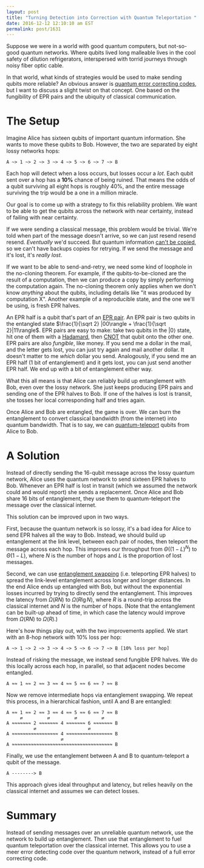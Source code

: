 ```yaml
---
layout: post
title: "Turning Detection into Correction with Quantum Teleportation "
date: 2016-12-12 12:10:10 am EST
permalink: post/1631
---
```


Suppose we were in a world with good quantum computers, but not-so-good quantum networks.
Where qubits lived long malleable lives in the cool safety of dilution refrigerators, interspersed with torrid journeys through noisy fiber optic cable.

In that world, what kinds of strategies would be used to make sending qubits more reliable?
An obvious answer is [quantum error correcting codes](https://en.wikipedia.org/wiki/Quantum_error_correction), but I want to discuss a slight twist on that concept.
One based on the fungibility of EPR pairs and the ubiquity of classical communication.

# The Setup

Imagine Alice has sixteen qubits of important quantum information.
She wants to move these qubits to Bob.
However, the two are separated by eight lossy networks hops:

    A ~> 1 ~> 2 ~> 3 ~> 4 ~> 5 ~> 6 ~> 7 ~> B

Each hop will detect when a loss occurs, but losses occur a *lot*.
Each qubit sent over a hop has a **10%** chance of being ruined.
That means the odds of a qubit surviving all eight hops is roughly 40%, and the entire message surviving the trip would be a one in a million miracle.

Our goal is to come up with a strategy to fix this reliability problem.
We want to be able to get the qubits across the network with near certainty, instead of failing with near certainty.

If we were sending a classical message, this problem would be trivial.
We're told when part of the message doesn't arrive, so we can just resend resend resend.
*Eventually* we'd succeed.
But quantum information [can't be copied](https://en.wikipedia.org/wiki/No-cloning_theorem), so we can't have backups copies for retrying.
If we send the message and it's lost, it's *really lost*.

If we want to be able to send-and-retry, we need some kind of loophole in the no-cloning theorem.
For example, if the qubits-to-be-cloned are  the result of a computation, then we can produce a copy by simply performing the computation again.
The no-cloning theorem only applies when we don't know *anything* about the qubits, including details like "it was produced by computation X".
Another example of a reproducible state, and the one we'll be using, is fresh EPR halves.

An EPR half is a qubit that's part of an [EPR pair](https://en.wikipedia.org/wiki/Bell_state).
An EPR pair is two qubits in the entangled state $\frac{1}{\sqrt 2} |00\rangle + \frac{1}{\sqrt 2}|11\rangle$.
EPR pairs are easy to make: take two qubits in the $|0\rangle$ state, hit one of them with a [Hadamard](https://en.wikipedia.org/wiki/Quantum_gate#Hadamard_gate), then [CNOT](https://en.wikipedia.org/wiki/Controlled_NOT_gate) that qubit onto the other one.
EPR pairs are also *fungible*, like money.
If you send me a dollar in the mail, and the letter gets lost, you can just try again and mail another dollar.
It doesn't matter to me *which* dollar you send.
Analogously, if you send me an EPR half (1 bit of entanglement) and it gets lost, you can just send another EPR half.
We end up with a bit of entanglement either way.

What this all means is that Alice can reliably build up entanglement with Bob, even over the lossy network.
She just keeps producing EPR pairs and sending one of the EPR halves to Bob.
If one of the halves is lost is transit, she tosses her local corresponding half and tries again.

Once Alice and Bob are entangled, the game is over.
We can burn the entanglement to convert classical bandwidth (from the internet) into quantum bandwidth.
That is to say, we can [quantum-teleport](https://en.wikipedia.org/wiki/Quantum_teleportation) qubits from Alice to Bob.

# A Solution

Instead of directly sending the 16-qubit message across the lossy quantum network, Alice uses the quantum network to send sixteen EPR halves to Bob.
Whenever an EPR half is lost in transit (which we assumed the network could and would report) she sends a replacement.
Once Alice and Bob share 16 bits of entanglement, they use them to quantum-teleport the message over the classical internet.

This solution can be improved upon in two ways.

First, because the quantum network is so lossy, it's a bad idea for Alice to send EPR halves all the way to Bob.
Instead, we should build up entanglement at the link level, between each pair of nodes, then teleport the message across each hop.
This improves our throughput from $\Theta((1-L)^N)$ to $\Theta(1-L)$, where $N$ is the number of hops and $L$ is the proportion of lost messages.

Second, we can use [entanglement swapping](https://en.wikipedia.org/wiki/Quantum_teleportation#Entanglement_swapping) (i.e. teleporting EPR halves) to spread the link-level entanglement across longer and longer distances.
In the end Alice ends up entangled with Bob, but without the exponential losses incurred by trying to directly send the entanglement.
This improves the latency from $\Omega(R N)$ to $\Omega(R \lg N)$, where $R$ is a round-trip across the classical internet and $N$ is the number of hops.
(Note that the entanglement can be built-up ahead of time, in which case the latency would improve from $\Omega(R N)$ to $\Omega(R)$.)

Here's how things play out, with the two improvements applied.
We start with an 8-hop network with 10% loss per hop:

    A ~> 1 ~> 2 ~> 3 ~> 4 ~> 5 ~> 6 ~> 7 ~> B [10% loss per hop]
                                               
Instead of risking the message, we instead send fungible EPR halves.
We do this locally across each hop, in parallel, so that adjacent nodes become entangled.

    A ≈≈ 1 ≈≈ 2 ≈≈ 3 ≈≈ 4 ≈≈ 5 ≈≈ 6 ≈≈ 7 ≈≈ B
    
Now we remove intermediate hops via entanglement swapping.
We repeat this process, in a hierarchical fashion, until A and B are entangled:

    A ≈≈ 1 ≈≈ 2 ≈≈ 3 ≈≈ 4 ≈≈ 5 ≈≈ 6 ≈≈ 7 ≈≈ B
         ⇄         ⇄         ⇄         ⇄
    A ≈≈≈≈≈≈≈ 2 ≈≈≈≈≈≈≈ 4 ≈≈≈≈≈≈≈ 6 ≈≈≈≈≈≈≈ B
              ⇄                   ⇄
    A ≈≈≈≈≈≈≈≈≈≈≈≈≈≈≈≈≈ 4 ≈≈≈≈≈≈≈≈≈≈≈≈≈≈≈≈≈ B
                        ⇄
    A ≈≈≈≈≈≈≈≈≈≈≈≈≈≈≈≈≈≈≈≈≈≈≈≈≈≈≈≈≈≈≈≈≈≈≈≈≈ B

Finally, we use the entanglement between A and B to quantum-teleport a qubit of the message.

    A --------> B

This approach gives ideal throughput and latency, but relies heavily on the classical internet and assumes we can detect losses.

# Summary

Instead of sending messages over an unreliable quantum network, use the network to build up entanglement.
Then use that entanglement to fuel quantum teleportation over the classical internet.
This allows you to use a meer error detecting code over the quantum network, instead of a full error correcting code.

